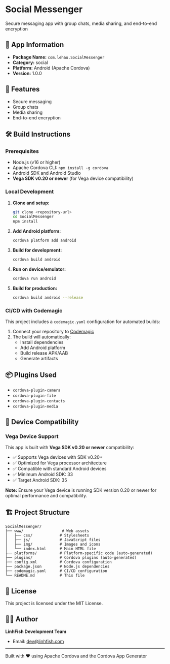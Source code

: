 # Social Messenger

Secure messaging app with group chats, media sharing, and end-to-end encryption

## 📱 App Information

- **Package Name:** `com.lehau.SocialMessenger`
- **Category:** social
- **Platform:** Android (Apache Cordova)
- **Version:** 1.0.0

## 🚀 Features

- Secure messaging
- Group chats
- Media sharing
- End-to-end encryption

## 🛠️ Build Instructions

### Prerequisites

- Node.js (v16 or higher)
- Apache Cordova CLI: `npm install -g cordova`
- Android SDK and Android Studio
- **Vega SDK v0.20 or newer** (for Vega device compatibility)

### Local Development

1. **Clone and setup:**
   ```bash
   git clone <repository-url>
   cd SocialMessenger
   npm install
   ```

2. **Add Android platform:**
   ```bash
   cordova platform add android
   ```

3. **Build for development:**
   ```bash
   cordova build android
   ```

4. **Run on device/emulator:**
   ```bash
   cordova run android
   ```

5. **Build for production:**
   ```bash
   cordova build android --release
   ```

### CI/CD with Codemagic

This project includes a `codemagic.yaml` configuration for automated builds:

1. Connect your repository to [Codemagic](https://codemagic.io)
2. The build will automatically:
   - Install dependencies
   - Add Android platform
   - Build release APK/AAB
   - Generate artifacts

## 📦 Plugins Used

- `cordova-plugin-camera`
- `cordova-plugin-file`
- `cordova-plugin-contacts`
- `cordova-plugin-media`

## 🎯 Device Compatibility

### Vega Device Support

This app is built with **Vega SDK v0.20 or newer** compatibility:

- ✅ Supports Vega devices with SDK v0.20+
- ✅ Optimized for Vega processor architecture
- ✅ Compatible with standard Android devices
- ✅ Minimum Android SDK: 33
- ✅ Target Android SDK: 35

**Note:** Ensure your Vega device is running SDK version 0.20 or newer for optimal performance and compatibility.

## 🏗️ Project Structure

```
SocialMessenger/
├── www/                 # Web assets
│   ├── css/            # Stylesheets
│   ├── js/             # JavaScript files
│   ├── img/            # Images and icons
│   └── index.html      # Main HTML file
├── platforms/          # Platform-specific code (auto-generated)
├── plugins/            # Cordova plugins (auto-generated)
├── config.xml          # Cordova configuration
├── package.json        # Node.js dependencies
├── codemagic.yaml      # CI/CD configuration
└── README.md           # This file
```

## 📄 License

This project is licensed under the MIT License.

## 👨‍💻 Author

**LinhFish Development Team**
- Email: dev@linhfish.com

---

Built with ❤️ using Apache Cordova and the Cordova App Generator